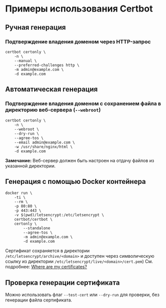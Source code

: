 # Примеры использования Certbot

## Ручная генерация

### Подтверждение владения доменом через HTTP-запрос

```shell
certbot certonly \
	-n \
	--manual \
	--preferred-challenges http \
	-m admin@example.com \
	-d example.com
```

## Автоматическая генерация

### Подтверждение владения доменом с сохранением файла в директорию веб-сервера (`--webroot`)

```shell
certbot certonly \
	-n \
	--webroot \
	--dry-run \
	--agree-tos \
	--email admin@example.com \
	-w /usr/share/nginx/html \
	-d example.com
```

**Замечание:** Веб-сервер должен быть настроен на отдачу файлов из указанной директории.


## Генерация с помощью Docker контейнера


```shell
docker run \
	-ti \
	--rm \
	-p 80:80 \
	-p 443:443 \
	-v $(pwd)/letsencrypt:/etc/letsencrypt \
	certbot/certbot \
	certonly \
		--standalone
		--agree-tos \
		-m admin@example.com \
		-d example.com
```


Сертификат сохраняется в директории `/etc/letsencrypt/archive/<domain>` и доступен через символическую ссылку из директории `/etc/letsencrypt/live/<domain>/cert.pem`)
См. подробнее: [Where are my certificates?](https://certbot.eff.org/docs/using.html#where-are-my-certificates)


## Проверка генерации сертификата

Можно использовать флаг `--test-cert` или `--dry-run` для проверки, без генерации файла сертификата.
